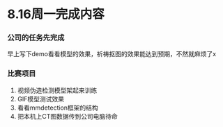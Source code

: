 # 8.16周一完成内容

### 公司的任务先完成

早上写下demo看看模型的效果，祈祷抠图的效果能达到预期，不然就麻烦了x

### 比赛项目

1. 视频伪造检测模型架起来训练
2. GIF模型测试效果
3. 看看mmdetection框架的结构
4. 把本机上CT图数据传到公司电脑待命

